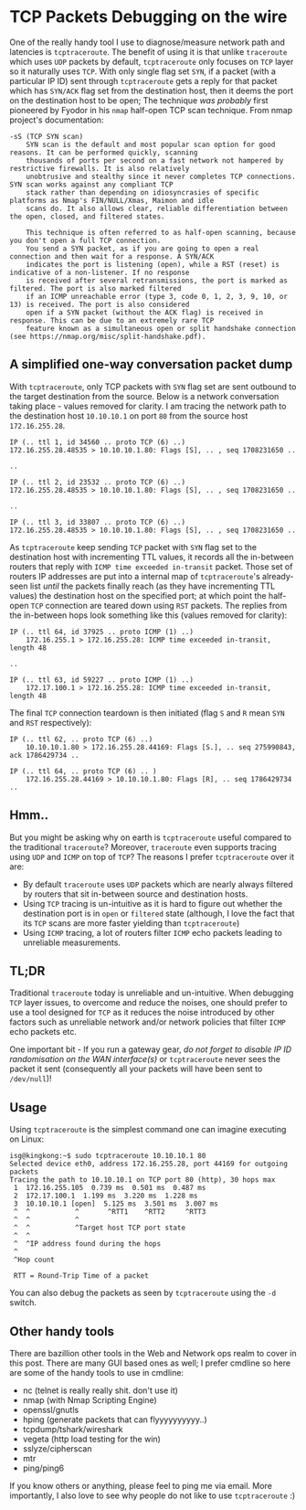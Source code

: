 # TCP Packets Debugging on the wire

One of the really handy tool I use to diagnose/measure network path and latencies is `tcptraceroute`. 
The benefit of using it is that unlike `traceroute` which uses `UDP` packets by default, `tcptraceroute` only
focuses on `TCP` layer so it naturally uses `TCP`. With only single flag set `SYN`, if a packet (with a particular IP ID)
sent through `tcptraceroute` gets a reply for that packet which has `SYN/ACK` flag set from the destination host, then it deems
the port on the destination host to be open; The technique *was probably* first pioneered by Fyodor in his `nmap` half-open 
TCP scan technique. From nmap project's documentation:
    
    -sS (TCP SYN scan)
        SYN scan is the default and most popular scan option for good reasons. It can be performed quickly, scanning 
        thousands of ports per second on a fast network not hampered by restrictive firewalls. It is also relatively 
        unobtrusive and stealthy since it never completes TCP connections. SYN scan works against any compliant TCP 
        stack rather than depending on idiosyncrasies of specific platforms as Nmap's FIN/NULL/Xmas, Maimon and idle 
        scans do. It also allows clear, reliable differentiation between the open, closed, and filtered states.
        
        This technique is often referred to as half-open scanning, because you don't open a full TCP connection. 
        You send a SYN packet, as if you are going to open a real connection and then wait for a response. A SYN/ACK
        indicates the port is listening (open), while a RST (reset) is indicative of a non-listener. If no response
        is received after several retransmissions, the port is marked as filtered. The port is also marked filtered
        if an ICMP unreachable error (type 3, code 0, 1, 2, 3, 9, 10, or 13) is received. The port is also considered
        open if a SYN packet (without the ACK flag) is received in response. This can be due to an extremely rare TCP
        feature known as a simultaneous open or split handshake connection (see https://nmap.org/misc/split-handshake.pdf). 

## A simplified one-way conversation packet dump

With `tcptraceroute`, only TCP packets with `SYN` flag set are sent outbound to the target destination from the source. Below is
a network conversation taking place - values removed for clarity. I am tracing the network path to the destination host `10.10.10.1`
on port `80` from the source host `172.16.255.28`.
 
    IP (.. ttl 1, id 34560 .. proto TCP (6) ..)
    172.16.255.28.48535 > 10.10.10.1.80: Flags [S], .. , seq 1708231650 ..
    
    ..
    
    IP (.. ttl 2, id 23532 .. proto TCP (6) ..)
    172.16.255.28.48535 > 10.10.10.1.80: Flags [S], .. , seq 1708231650 ..

    ..
    
    IP (.. ttl 3, id 33807 .. proto TCP (6) ..)
    172.16.255.28.48535 > 10.10.10.1.80: Flags [S], .. , seq 1708231650 ..

As `tcptraceroute` keep sending `TCP` packet with `SYN` flag set to the destination host with incrementing TTL values, it records
all the in-between routers that reply with `ICMP time exceeded in-transit` packet. Those set of routers IP addresses are put into
a internal map of `tcptraceroute`'s already-seen list *until* the packets finally reach (as they have incrementing TTL values) the
destination host on the specified port; at which point the half-open `TCP` connection are teared down using `RST` packets. The
replies from the in-between hops look something like this (values removed for clarity):
    
    IP (.. ttl 64, id 37925 .. proto ICMP (1) ..)
        172.16.255.1 > 172.16.255.28: ICMP time exceeded in-transit, length 48

    ..
    
    IP (.. ttl 63, id 59227 .. proto ICMP (1) ..)
        172.17.100.1 > 172.16.255.28: ICMP time exceeded in-transit, length 48

The final `TCP` connection teardown is then initiated (flag `S` and `R` mean `SYN` and `RST` respectively):
        
    IP (.. ttl 62, .. proto TCP (6) ..)
        10.10.10.1.80 > 172.16.255.28.44169: Flags [S.], .. seq 275990843, ack 1786429734 ..
    
    IP (.. ttl 64, .. proto TCP (6) .. )
        172.16.255.28.44169 > 10.10.10.1.80: Flags [R], .. seq 1786429734 ..   	
    	

## Hmm..
But you might be asking why on earth is `tcptraceroute` useful compared to the traditional `traceroute`? Moreover, 
`traceroute` even supports tracing using `UDP` and `ICMP` on top of `TCP`? The reasons I prefer `tcptraceroute`
over it are:
  * By default `traceroute` uses `UDP` packets which are nearly always filtered by routers that sit in-between source
    and destination hosts.
  * Using `TCP` tracing is un-intuitive as it is hard to figure out whether the destination port is in `open` or `filtered` 
    state (although, I love the fact that its `TCP` scans are more faster yielding than `tcptraceroute`)
  * Using `ICMP` tracing, a lot of routers filter `ICMP` echo packets leading to unreliable measurements.    

## TL;DR
Traditional `traceroute` today is unreliable and un-intuitive. When debugging `TCP` layer issues, to overcome and reduce 
the noises, one should prefer to use a tool designed for `TCP` as it reduces the noise introduced by other factors such as 
unreliable network and/or network policies that filter `ICMP` echo packets etc.

One important bit - If you run a gateway gear, *do not forget to disable IP ID randomisation on the WAN interface(s)* 
or `tcptraceroute` never sees the packet it sent (consequently all your packets will have been sent to `/dev/null`)!

## Usage
Using `tcptraceroute` is the simplest command one can imagine executing on Linux:

    isg@kingkong:~$ sudo tcptraceroute 10.10.10.1 80
    Selected device eth0, address 172.16.255.28, port 44169 for outgoing packets
    Tracing the path to 10.10.10.1 on TCP port 80 (http), 30 hops max
     1  172.16.255.105  0.739 ms  0.501 ms  0.487 ms
     2  172.17.100.1  1.199 ms  3.220 ms  1.228 ms
     3  10.10.10.1 [open]  5.125 ms  3.501 ms  3.007 ms
     ^  ^           ^       ^RTT1    ^RTT2     ^RTT3
     ^  ^           ^
     ^  ^           ^Target host TCP port state
     ^  ^
     ^  ^IP address found during the hops
     ^
     ^Hop count
     
     RTT = Round-Trip Time of a packet
   
You can also debug the packets as seen by `tcptraceroute` using the `-d` switch.
   
## Other handy tools
There are bazillion other tools in the Web and Network ops realm to cover in this post. 
There are many GUI based ones as well; I prefer cmdline so here are some of the handy tools to use in cmdline:
  
  * nc (telnet is really really shit. don't use it)
  * nmap (with Nmap Scripting Engine)
  * openssl/gnutls
  * hping (generate packets that can flyyyyyyyyyy..)   
  * tcpdump/tshark/wireshark
  * vegeta (http load testing for the win)
  * sslyze/cipherscan
  * mtr
  * ping/ping6
  
If you know others or anything, please feel to ping me via email. More importantly, I also love to see why people do not
like to use `tcptraceroute` :)
